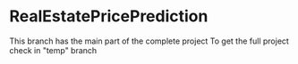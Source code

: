 # RealEstatePricePrediction

This branch has the main part of the complete project 
To get the full project check in "temp" branch 
